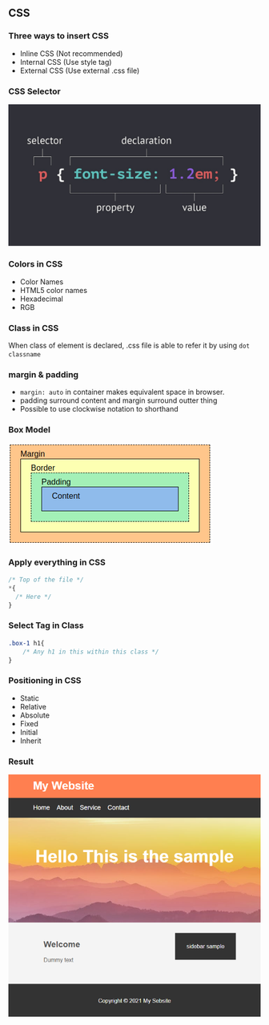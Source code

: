 ## CSS
### Three ways to insert CSS
- Inline CSS (Not recommended)
- Internal CSS (Use style tag)
- External CSS (Use external .css file)

### CSS Selector
![css selector](./images/css_selector.jpg)

### Colors in CSS
- Color Names
- HTML5 color names
- Hexadecimal
- RGB

### Class in CSS
When class of element is declared, .css file is able to refer it by using `dot classname`

### margin & padding
- `margin: auto` in container makes equivalent space in browser.
- padding surround content and margin surround outter thing
- Possible to use clockwise notation to shorthand

### Box Model
![box model](./images/box_model.jpg)

### Apply everything in CSS
```CSS
/* Top of the file */
*{
  /* Here */
}
```

### Select Tag in Class
```CSS
.box-1 h1{
    /* Any h1 in this within this class */
}
```

### Positioning in CSS
- Static
- Relative
- Absolute
- Fixed
- Initial
- Inherit

### Result
![box model](./images/mywebpage.png)